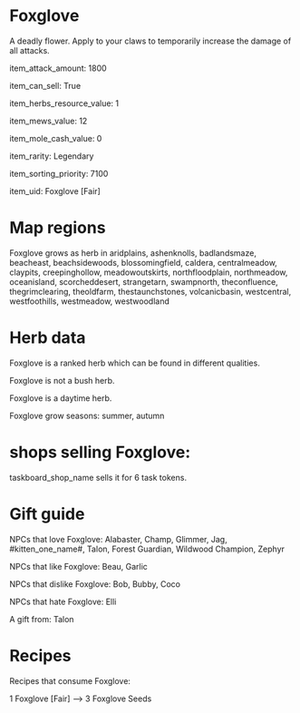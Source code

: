 # Foxglove

A deadly flower. Apply to your claws to temporarily increase the damage of all attacks.

item_attack_amount: 1800

item_can_sell: True

item_herbs_resource_value: 1

item_mews_value: 12

item_mole_cash_value: 0

item_rarity: Legendary

item_sorting_priority: 7100

item_uid: Foxglove [Fair]

# Map regions

Foxglove grows as herb in aridplains, ashenknolls, badlandsmaze, beacheast, beachsidewoods, blossomingfield, caldera, centralmeadow, claypits, creepinghollow, meadowoutskirts, northfloodplain, northmeadow, oceanisland, scorcheddesert, strangetarn, swampnorth, theconfluence, thegrimclearing, theoldfarm, thestaunchstones, volcanicbasin, westcentral, westfoothills, westmeadow, westwoodland

# Herb data

Foxglove is a ranked herb which can be found in different qualities.

Foxglove is not a bush herb.

Foxglove is a daytime herb.

Foxglove grow seasons: summer, autumn

# shops selling Foxglove:

taskboard_shop_name sells it for 6 task tokens.

# Gift guide

NPCs that love Foxglove: Alabaster, Champ, Glimmer, Jag, #kitten_one_name#, Talon, Forest Guardian, Wildwood Champion, Zephyr

NPCs that like Foxglove: Beau, Garlic

NPCs that dislike Foxglove: Bob, Bubby, Coco

NPCs that hate Foxglove: Elli

A gift from: Talon

# Recipes

Recipes that consume Foxglove:

1 Foxglove [Fair] --> 3 Foxglove Seeds
